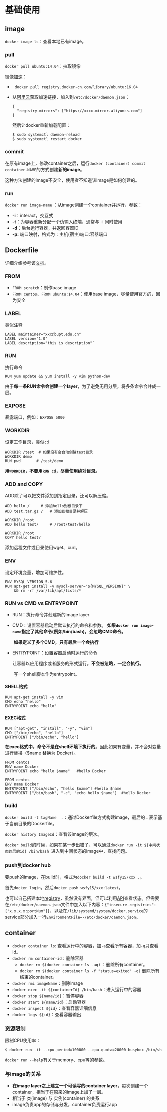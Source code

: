 # 基础使用

## image

`docker image ls`：查看本地已有image。



### pull 

`docker pull ubuntu:14.04`：拉取镜像

镜像加速：

- ` docker pull registry.docker-cn.com/library/ubuntu:16.04`

- 从[阿里云](https://cr.console.aliyun.com/cn-hangzhou/instances/mirrors)获取加速链接，加入到`/etc/docker/daemon.json`：

  ```
  {
    "registry-mirrors": ["https://xxxx.mirror.aliyuncs.com"]
  }
  ```

  然后让docker重新加载配置：

  ```
  $ sudo systemctl daemon-reload
  $ sudo systemctl restart docker
  ```

  

### commit

在原有image上，修改container之后，运行`docker (container) commit container-NAME`的方式创建**新的image**。

这种方法创建的image不安全，使用者不知道该image是如何创建的。



### run

`docker run image-name` ：从image创建一个container并运行，参数：

- **-i**：interact，交互式
- **-t**：为容器重新分配一个伪输入终端，通常与 -i 同时使用
- **-d**：后台运行容器，并返回容器ID
- **-p:** 端口映射，格式为：主机(宿主)端口:容器端口



## Dockerfile

详细介绍参考该[文档](https://docs.docker.com/engine/reference/builder/)。

### FROM

- `FROM scratch`：制作base image
- `FROM centos`、`FROM ubuntu:14.04`：使用base image，尽量使用官方的，因为安全



### LABEL

类似注释

```
LABEL maintainer="xxx@bupt.edu.cn"
LABEL version="1.0"
LABEL description="this is description"`
```



### RUN

执行命令

```
RUN yum update && yum install -y vim python-dev
```

由于**每一条RUN命令会创建一个layer**，为了避免无用分层，将多条命令合并成一层。



### EXPOSE

暴露端口，例如：`EXPOSE 5000`



### WORKDIR

设定工作目录，类似`cd`

```
WORKDIR /test  # 如果没有会自动创建test目录
WORKDIR demo
RUN pwd		  # /test/demo
```

**用`WORKDIR`，不要用`RUN cd`，尽量使用绝对目录。**



### ADD   and   COPY

ADD除了可以把文件添加到指定目录，还可以解压缩。

```
ADD hello /		# 添加hello到根目录下
ADD test.tar.gz /	# 添加到根目录并解压

WORKDIR /root
ADD hello test/		# /root/test/hello

WORKDIR /root
COPY hello test/
```

添加远程文件或目录使用wget、curl。



### ENV

设定环境变量，增加可维护性。

```
ENV MYSQL_VERSION 5.6
RUN apt-get install -y mysql-server="${MYSQL_VERSION}" \
	&& rm -rf /var/lib/apt/lists/*
```



### RUN  vs  CMD  vs  ENTRYPOINT

- RUN：执行命令并创建新的image layer

- CMD：设置容器启动后默认执行的命令和参数。
  ​	**如果`docker run image-name`指定了其他命令(例如/bin/bash)，会忽略CMD命令。**

  ​	**如果定义了多个CMD，只有最后一个会执行**

- ENTRYPOINT：设置容器启动时运行的命令

  ​	让容器以应用程序或者服务的形式运行。**不会被忽略，一定会执行。**

  ​	写一个shell脚本作为entrypoint。



#### SHELL格式

```
RUN apt-get install -y vim
CMD echo "hello"
ENTRYPOINT echo "hello"
```

#### EXEC格式

```
RUN ["apt-get", "install", "-y", "vim"]
CMD ["/bin/echo", "hello"]
ENTRYPOINT ["/bin/echo", "hello"]
```



**在exec格式中，命令不是在shell环境下执行的**。因此如果有变量，并不会对变量进行替换（$name 替换为 Docker）。

```
FROM centos
ENV name Docker
ENTRYPOINT echo "hello $name"	#hello Docker
```

```
FROM centos
ENV name Docker
ENTRYPOINT ["/bin/echo", "hello $name"]	#hello $name
ENTRYPOINT ["/bin/bash", "-c", "echo hello $name"]	#hello Docker
```



### build

`docker build -t tagName  .`：通过Dockerfile方式构建image，最后的 **.** 表示基于当前目录的Dockerfile。

`docker history ImageId`：查看该image的层次。

`docker build`的时候，如果在某一步出错了，可以通过`docker run -it ${中间状态的层的id} /bin/bash `进入到中间状态的image中，查找问题。



### push到docker hub

要push的image，在build时，格式为`docker build -t wsfy15/xxx .`。

首先`docker login`，然后`docker push wsfy15/xxx:latest`。

也可以自己搭建本地[registry](https://hub.docker.com/_/registry/)，虽然没有界面，但可以利用[API](https://docs.docker.com/registry/spec/api/)查看状态。但需要在`/etc/docker/daemon.json`文件中加入以下内容：`{"insecure-registries": ["x.x.x.x:portNum"]}`，以及在`/lib/systemd/system/docker.service`的service部分加入一行`EnvironmentFile=-/etc/docker/daemon.json`。



## container

- `docker container ls`: 查看运行中的容器，加`-a`查看所有容器，加`-q`只查看id。
- `docker rm container-id`：删除容器
  - `docker rm $(docker container ls -aq)`  ：删除所有container。
  - `docker rm $(docker container ls -f "status=exited" -q)`  删除所有结束的container。
- `docker rmi imageName`：删除image
- `docker exec -it ${containerId} /bin/bash`：进入运行中的容器
- `docker stop ${name/id}`：暂停容器
- `docker start ${name/id}`：启动容器
- `docker inspect ${id}`：查看容器详细信息
- `docker logs ${id}`：查看容器输出



### 资源限制

限制CPU使用率：

```
$ docker run -it --cpu-period=100000 --cpu-quota=20000 busybox /bin/sh
```

`docker run --help`有关于memory、cpu等的参数。



### 与image的关系

- **在image layer之上建立一个可读写的container layer**，每次创建一个container，相当于在原来的image上加了一层。
- 相当于 类(image) 与 实例(container) 的关系
- image负责app的存储与分发，container负责运行app



### 

